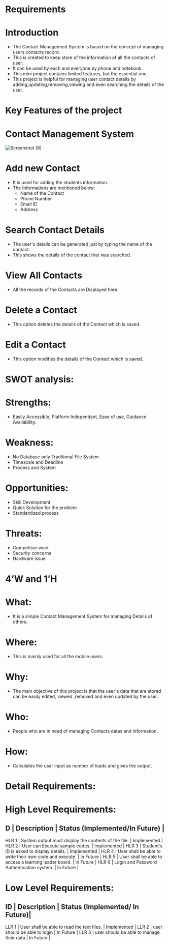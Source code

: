 # Requirements

 # Introduction
  * The Contact Management System is based on the concept of managing users contacts record.
  * This is created to keep store of the information of all the contacts of user.
  * It can be used by each and everyone by phone and notebook.
  * This mini project contains limited features, but the essential one.
  * This project is helpful for managing user contact details  by adding,updating,removing,viewing and even searching the details of the user.
 
# Key Features of the project

 #  Contact Management System
  ![Screenshot (8)](https://user-images.githubusercontent.com/101514904/161388906-0016a034-d5ff-4466-8517-895c6c187af0.png)
  
 # Add new Contact
  * It is used for adding the students information.
  * The Informations are mentioned below:
    * Name of the Contact
    * Phone Number
    * Email ID
    * Address
    
 # Search Contact Details
  * The user's details can be generated just by typing the name of the contact.
  * This shows the details of the contact that was searched.

 # View All  Contacts
  * All the records of the Contacts are Displayed here.
  
 # Delete a Contact
  * This option deletes the details of the Contact which is saved.

 # Edit a Contact
  * This option modifies the details of the Contact which is saved.

# SWOT analysis:

 # Strengths: 
  * Easily Accessible, Platform Independant, Ease of use, Guidance Availability.

 # Weakness:
  * No Database only Traditional File System
  * Timescale and Deadline
  * Process and System

 # Opportunities: 
  * Skill Development
  * Quick Solution for the problem
  * Standardized process

 # Threats: 
  * Competitve work
  * Security concerns
  * Hardware issue

# 4’W and 1’H

 # What: 
  * It is a simple Contact Management System for managing Details of others.

 # Where: 
  * This is mainly used for all the mobile users.

 # Why: 
  * The main objective of this project is that the user's data that are stored can be easily edited, viewed ,removed and even updated by the user.

 # Who:
  * People who are in need of managing Contacts  datas and information.

 # How: 
  * Calculates the user input as number of loads and gives the output.
  
# Detail Requirements:

 # High Level Requirements:
 
 D	   |      Description	                                       | Status (Implemented/In Future) |
 ------------------------------------------------------------------------------------------------
HLR 1	| System output must display the contents of the file.	   |       Implemented           |
HLR 2	| User can Execute sample codes.	                         |       Implemented           |
HLR 3	| Student's ID is asked to display details.	              |       Implemented           |
HLR 4	| User shall be able to write their own code and execute.	|       In Future             |
HLR 5	| User shall be able to access a learning leader board.	  |       In Future             |
HLR 6	| Login and Password Authentication system.	              |       In Future             |

# Low Level Requirements:

ID	    |                Description	                    |        Status (Implemented/ In Future)|
------------------------------------------------------------------------------------------------
LLR 1	 |  User shall be able to read the text files.	   |                  Implemented       |
LLR 2	 |  user should be able to login	                 |                  In Future         |
LLR 3	 |  user should be able to manage their data	     |                  In Future         |

